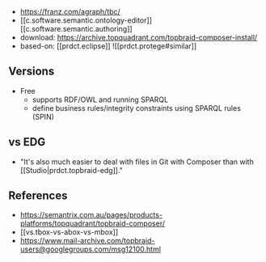 
- https://franz.com/agraph/tbc/
- [[c.software.semantic.ontology-editor]] [[c.software.semantic.authoring]]
- download: https://archive.topquadrant.com/topbraid-composer-install/
- based-on: [[prdct.eclipse]]
![[prdct.protege#similar]]

## Versions

- Free
  - supports RDF/OWL and running SPARQL
  - define business rules/integrity constraints using SPARQL rules (SPIN)

## vs EDG

- "It's also much easier to deal with files in Git with Composer than with [[Studio|prdct.topbraid-edg]]."

## References

- https://semantrix.com.au/pages/products-platforms/topquadrant/topbraid-composer/
- [[vs.tbox-vs-abox-vs-mbox]]
- https://www.mail-archive.com/topbraid-users@googlegroups.com/msg12100.html
